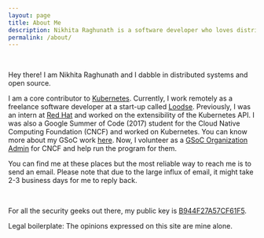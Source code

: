 ```yaml
---
layout: page
title: About Me
description: Nikhita Raghunath is a software developer who loves distributed systems and open source.
permalink: /about/
---
```

<br>


Hey there! I am Nikhita Raghunath and I dabble in distributed systems and open source.

I am a core contributor to [Kubernetes](https://kubernetes.io/).
Currently, I work remotely as a freelance software developer at a start-up called [Loodse](https://www.loodse.com/).
Previously, I was an intern at [Red Hat](https://www.redhat.com/en) and worked on the extensibility of the Kubernetes API.
I was also a Google Summer of Code (2017) student for the Cloud Native Computing Foundation (CNCF) and worked on Kubernetes. You can know more about my GSoC work [here](https://github.com/nikhita/gsoc-meta-k8s).
Now, I volunteer as a [GSoC Organization Admin](https://github.com/cncf/soc#organization-admins) for CNCF and help run the program for them.

You can find me at these places but the most reliable way to reach me is to send an email. Please note that due to the large influx of email, it might take 2-3 business days for me to reply back.

<div align="center">
<p>
<a href="mailto:nikitaraghunath@gmail.com"><i class="fa fa-envelope-o fa-fw" aria-hidden="true" style="font-size:40px;color:#2980b9"></i></a>
&nbsp; &nbsp; &nbsp;
<a href="https://github.com/nikhita"><i class="fa fa-github" aria-hidden="true" style="font-size:40px;color:#2980b9"></i></a>
&nbsp; &nbsp; &nbsp;
<a href="https://twitter.com/TheNikhita"><i class="fa fa-twitter" aria-hidden="true" style="font-size:40px;color:#2980b9"></i></a>
&nbsp; &nbsp; &nbsp;
<a href="https://www.linkedin.com/in/nikinath/"><i class="fa fa-linkedin" aria-hidden="true" style="font-size:40px;color:#2980b9"></i></a>
&nbsp; &nbsp; &nbsp;
<a href="https://kubernetes.slack.com/team/nikhita"><i class="fa fa-slack" aria-hidden="true" style="font-size:40px;color:#2980b9"></i></a>
</p>
</div>

For all the security geeks out there, my public key is [B944F27A57CF61F5](https://keybase.io/nikhita).

Legal boilerplate: The opinions expressed on this site are mine alone.
